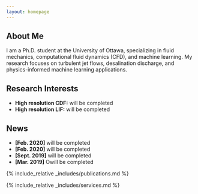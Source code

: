 ```yaml
---
layout: homepage
---
```


## About Me

I am a Ph.D. student at the University of Ottawa, specializing in fluid mechanics, computational fluid dynamics (CFD), and machine learning. My research focuses on turbulent jet flows, desalination discharge, and physics-informed machine learning applications.

## Research Interests

- **High resolution CDF:** will be completed
- **High resolution LIF:** will be completed

## News

- **[Feb. 2020]** will be completed
- **[Feb. 2020]** will be completed
- **[Sept. 2019]** will be completed
- **[Mar. 2019]** Owill be completed

{% include_relative _includes/publications.md %}

{% include_relative _includes/services.md %}
